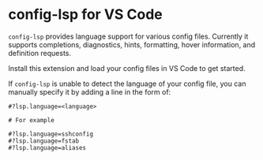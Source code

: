 # config-lsp for VS Code

`config-lsp` provides language support for various config files.
Currently it supports completions, diagnostics, hints, formatting, hover information,
and definition requests.

Install this extension and load your config files in VS Code to get started.

If `config-lsp` is unable to detect the language of your config file, you can manually
specify it by adding a line in the form of:

```plaintext
#?lsp.language=<language>

# For example

#?lsp.language=sshconfig
#?lsp.language=fstab
#?lsp.language=aliases
```

